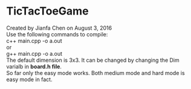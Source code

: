 # TicTacToeGame  
 Created by Jianfa Chen on August 3, 2016  
 Use the following commands to compile:  
 c++ main.cpp -o a.out  
 or  
 g++ main.cpp -o a.out  
The default dimension is 3x3. It can be changed by changing the Dim varialb in **board.h file**.  
 So far only the easy mode works. Both medium mode and hard mode is easy mode in fact.
